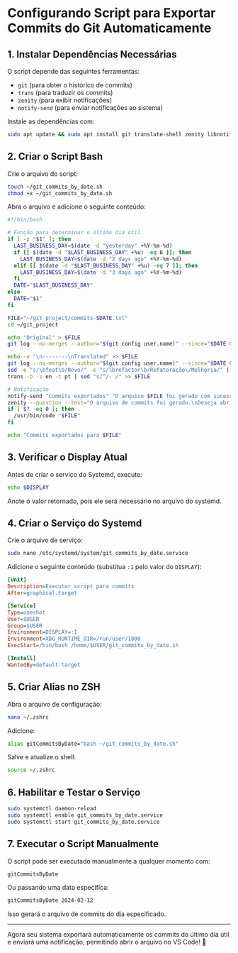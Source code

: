 # Configurando Script para Exportar Commits do Git Automaticamente

## 1. Instalar Dependências Necessárias
O script depende das seguintes ferramentas:
- `git` (para obter o histórico de commits)
- `trans` (para traduzir os commits)
- `zenity` (para exibir notificações)
- `notify-send` (para enviar notificações ao sistema)

Instale as dependências com:
```bash
sudo apt update && sudo apt install git translate-shell zenity libnotify-bin -y
```

## 2. Criar o Script Bash
Crie o arquivo do script:
```bash
touch ~/git_commits_by_date.sh
chmod +x ~/git_commits_by_date.sh
```
Abra o arquivo e adicione o seguinte conteúdo:
```bash
#!/bin/bash

# Função para determinar o último dia útil
if [ -z "$1" ]; then
  LAST_BUSINESS_DAY=$(date -d "yesterday" +%Y-%m-%d)
  if [[ $(date -d "$LAST_BUSINESS_DAY" +%u) -eq 6 ]]; then
    LAST_BUSINESS_DAY=$(date -d "2 days ago" +%Y-%m-%d)
  elif [[ $(date -d "$LAST_BUSINESS_DAY" +%u) -eq 7 ]]; then
    LAST_BUSINESS_DAY=$(date -d "3 days ago" +%Y-%m-%d)
  fi
  DATE="$LAST_BUSINESS_DAY"
else
  DATE="$1"
fi

FILE="~/git_project/commits-$DATE.txt"
cd ~/git_project

echo "Original" > $FILE
git log --no-merges --author="$(git config user.name)" --since="$DATE 00:00" --until="$DATE 23:59" --oneline --pretty=format:"%s" | tac | sed "s/^/- /" >> $FILE

echo -e "\n--------\nTranslated" >> $FILE
git log --no-merges --author="$(git config user.name)" --since="$DATE 00:00" --until="$DATE 23:59" --oneline --pretty=format:"%s" | tac | \
sed -e "s/\bfeat\b/Novo/" -e "s/\brefactor\b/Refatoração\/Melhoria/" | \
trans -b -s en -t pt | sed "s/^/- /" >> $FILE

# Notificação
notify-send "Commits exportados" "O arquivo $FILE foi gerado com sucesso."
zenity --question --text="O arquivo de commits foi gerado.\nDeseja abri-lo no VS Code?" --width=300
if [ $? -eq 0 ]; then
  /usr/bin/code "$FILE"
fi

echo "Commits exportados para $FILE"
```

## 3. Verificar o Display Atual
Antes de criar o serviço do Systemd, execute:
```bash
echo $DISPLAY
```
Anote o valor retornado, pois ele será necessário no arquivo do systemd.

## 4. Criar o Serviço do Systemd
Crie o arquivo de serviço:
```bash
sudo nano /etc/systemd/system/git_commits_by_date.service
```
Adicione o seguinte conteúdo (substitua `:1` pelo valor do `DISPLAY`):
```ini
[Unit]
Description=Executar script para commits
After=graphical.target

[Service]
Type=oneshot
User=$USER
Group=$USER
Environment=DISPLAY=:1
Environment=XDG_RUNTIME_DIR=/run/user/1000
ExecStart=/bin/bash /home/$USER/git_commits_by_date.sh

[Install]
WantedBy=default.target
```

## 5. Criar Alias no ZSH
Abra o arquivo de configuração:
```bash
nano ~/.zshrc
```
Adicione:
```bash
alias gitCommitsByDate="bash ~/git_commits_by_date.sh"
```
Salve e atualize o shell:
```bash
source ~/.zshrc
```

## 6. Habilitar e Testar o Serviço
```bash
sudo systemctl daemon-reload
sudo systemctl enable git_commits_by_date.service
sudo systemctl start git_commits_by_date.service
```

## 7. Executar o Script Manualmente
O script pode ser executado manualmente a qualquer momento com:
```bash
gitCommitsByDate
```
Ou passando uma data específica:
```bash
gitCommitsByDate 2024-02-12
```
Isso gerará o arquivo de commits do dia especificado.

---
Agora seu sistema exportará automaticamente os commits do último dia útil e enviará uma notificação, permitindo abrir o arquivo no VS Code! 🚀


